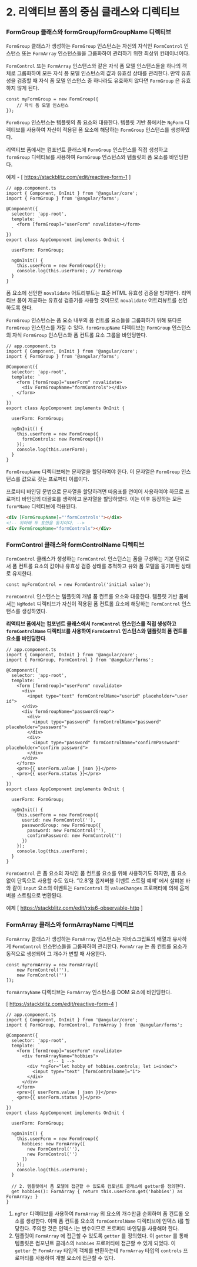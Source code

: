 # 2. 리액티브 폼의 중심 클래스와 디렉티브

### FormGroup 클래스와 formGroup/formGroupName 디렉티브

`FormGroup` 클래스가 생성하는 `FormGroup` 인스턴스는 자신의 자식인 `FormControl` 인스턴스 또는 `FormArray` 인스턴스들을 그룹화하여 관리하기 위한 최상위 컨테이너이다.

`FormControl` 또는 `FormArray` 인스턴스와 같은 자식 폼 모델 인스턴스들을 하나의 객체로 그룹화하여 모든 자식 폼 모델 인스턴스의 값과 유효성 상태를 관리한다. 만약 유효성을 검증할 때 자식 폼 모델 인스턴스 중 하나라도 유효하지 않다면 `FormGroup` 은 유효하지 않게 된다.

```tsx
const myFormGroup = new FormGroup({
	// 자식 폼 모델 인스턴스
});
```

`FormGroup` 인스턴스는 템플릿의 폼 요소와 대응한다. 템플릿 기반 폼에서는 `NgForm` 디렉티브를 사용하여 자신이 적용된 폼 요소에 해당하는 `FormGroup` 인스턴스를 생성하였다.

리액티브 폼에서는 컴포넌트 클래스에 `FormGroup` 인스턴스를 직접 생성하고 `formGroup` 디렉티브를 사용하여 `FormGroup` 인스턴스와 템플릿의 폼 요소를 바인딩한다.

예제 - [ https://stackblitz.com/edit/reactive-form-1 ]

```tsx
// app.component.ts
import { Component, OnInit } from '@angular/core';
import { FormGroup } from '@angular/forms';

@Component({
  selector: 'app-root',
  template: `
    <form [formGroup]="userForm" novalidate></form>
  `
})
export class AppComponent implements OnInit {

  userForm: FormGroup;

  ngOnInit() {
    this.userForm = new FormGroup({});
    console.log(this.userForm); // FormGroup
  }
}
```

폼 요소에 선언한 `novalidate` 어트리뷰트는 표준 HTML 유효성 검증을 방지한다.  리액티브 폼이 제공하는 유효성 검증기를 사용할 것이므로 `novalidate` 어트리뷰트를 선언하도록 한다.

`FormGroup` 인스턴스는 폼 요소 내부의 폼 컨트롤 요소들을 그룹화하기 위해 또다른 `FormGroup` 인스턴스를 가질 수 있다. `formGroupName` 디렉티브는 `FormGroup` 인스턴스의 자식 `FormGroup` 인스턴스와 폼 컨트롤 요소 그룹을 바인딩한다.

```tsx
// app.component.ts
import { Component, OnInit } from '@angular/core';
import { FormGroup } from '@angular/forms';

@Component({
  selector: 'app-root',
  template: `
    <form [formGroup]="userForm" novalidate>
      <div FormGroupName="formControls"></div>
    </form>
  `
})
export class AppComponent implements OnInit {

  userForm: FormGroup;

  ngOnInit() {
    this.userForm = new FormGroup({
      formControls: new FormGroup({})
    });
    console.log(this.userForm);
  }
}
```

`FormGroupName` 디렉티브에는 문자열을 할당하여야 한다. 이 문자열은 `FormGroup` 인스턴스를 값으로 갖는 프로퍼티 이름이다.

프로퍼티 바인딩 문법으로 문자열을 할당하려면 따옴표를 연이어 사용하여야 하므로 프로퍼티 바인딩의 대괄호를 생략하고 문자열을 할당하였다. 이는 이후 등장하는 모든 `form*Name` 디렉티브에 적용된다.

```html
<div [FormGroupName]="'formControls'"></div>
<!-- 위아래 두 표현을 동치이다. -->
<div FormGroupName="formControls"></div>
```

### FormControl 클래스와 formControlName 디렉티브

`FormControl` 클래스가 생성하는 `FormControl` 인스턴스는 폼을 구성하는 기본 단위로서 폼 컨트롤 요소의 값이나 유효성 검증 상태를 추적하고 뷰와 폼 모델을 동기화된 상태로 유지한다.

```tsx
const myFormControl = new FormControl('initial value');
```

`FormControl` 인스턴스는 템플릿의 개별 폼 컨트롤 요소와 대응한다. 템플릿 기반 폼에서는 `NgModel` 디렉티브가 자신이 적용된 폼 컨트롤 요소에 해당하는 `FormControl` 인스턴스를 생성하였다.

**리액티브 폼에서는 컴포넌트 클래스에서 `FormControl` 인스턴스를 직접 생성하고 `formControlName` 디렉티브를 사용하여 `FormControl` 인스턴스와 템플릿의 폼 컨트롤 요소를 바인딩한다**.

```tsx
// app.component.ts
import { Component, OnInit } from '@angular/core';
import { FormGroup, FormControl } from '@angular/forms';

@Component({
  selector: 'app-root',
  template: `
    <form [formGroup]="userForm" novalidate>
      <div>
        <input type="text" formControlName="userid" placeholder="user id">
      </div>
      <div formGroupName="passwordGroup">
        <div>
          <input type="password" formControlName="password" placeholder="password">
        </div>
        <div>
          <input type="password" formControlName="confirmPassword" placeholder="confirm password">
        </div>
      </div>
    </form>
    <pre>{{ userForm.value | json }}</pre>
    <pre>{{ userForm.status }}</pre>
  `
})
export class AppComponent implements OnInit {

  userForm: FormGroup;

  ngOnInit() {
    this.userForm = new FormGroup({
      userid: new FormControl(''),
      passwordGroup: new FormGroup({
        password: new FormControl(''),
        confirmPassword: new FormControl('')
      })
    });
    console.log(this.userForm);
  }
}
```

`FormControl` 은 폼 요소의 자식인 폼 컨트롤 요소를 위해 사용하기도 하지만, 폼 요소 없이 단독으로 사용할 수도 있다. ‘12.8’절 옵저버블 이벤트 스트림 예제’ 에서 살펴본 바와 같이 `input` 요소의 이벤트는 `FornControl` 의 `valueChanges` 프로퍼티에 의해 옵저버블 스트림으로 변환된다.

예제 [ https://stackblitz.com/edit/rxjs6-observable-http ]

### FormArray 클래스와 formArrayName 디렉티브

`FormArray` 클래스가 생성하는 `FormArray` 인스턴스는 자바스크립트의 배열과 유사하게 `FormControl` 인스턴스들을 그룹화하여 관리한다. `FormArray` 는 폼 컨트롤 요소가 동적으로 생성되어 그 개수가 변할 때 사용한다.

```tsx
const myFormArray = new FormArray([
	new FormControl(''),
	new FormControl('')
]);
```

`formArrayName` 디렉티브는 `FormArray` 인스턴스를 DOM 요소에 바인딩한다.

[ https://stackblitz.com/edit/reactive-form-4 ]

```tsx
// app.component.ts
import { Component, OnInit } from '@angular/core';
import { FormGroup, FormControl, FormArray } from '@angular/forms';

@Component({
  selector: 'app-root',
  template: `
    <form [formGroup]="userForm" novalidate>
      <div formArrayName="hobbies">
				<!-- 1 -->
        <div *ngFor="let hobby of hobbies.controls; let i=index">
          <input type="text" [formControlName]="i">
        </div>
      </div>
    </form>
    <pre>{{ userForm.value | json }}</pre>
    <pre>{{ userForm.status }}</pre>
  `
})
export class AppComponent implements OnInit {

  userForm: FormGroup;

  ngOnInit() {
    this.userForm = new FormGroup({
      hobbies: new FormArray([
        new FormControl(''),
        new FormControl('')
      ])
    });
    console.log(this.userForm);
  }

  // 2. 템플릿에서 폼 모델에 접근할 수 있도록 컴포넌트 클래스에 getter를 정의한다.
  get hobbies(): FormArray { return this.userForm.get('hobbies') as FormArray; }
}
```

1. `ngFor` 디렉티브를 사용하여 `FormArray` 의 요소의 개수만큼 순회하며 폼 컨트롤 요소를 생성한다. 이때 폼 컨트롤 요소의 `formControlName` 디렉티브에 인덱스 i를 할당한다. 주의할 것은 인덱스 i는 변수이므로 프로퍼티 바인딩을 사용해야 한다.
2. 템플릿이 `FormArray` 에 접근할 수 있도록 `getter` 를 정의했다. 이 `getter` 를 통해 템플릿은 컴포넌트 클래스의 `hobbies` 프로퍼티에 접근할 수 있게 되었다. 이 `getter` 는 `FormArray` 타입의 객체를 반환하는데 `FormArray` 타입의 `controls` 프로퍼티를 사용하여 개별 요소에 접근할 수 있다.
